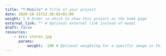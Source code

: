 ```yaml
---
title: "T-Mobile" # Title of your project
date: 2020-10-31T12:38:02+01:00
weight: 1 # Order in which to show this project on the home page
external_link: "" # Optional external link instead of modal
draft: false
resources:
    - src: stores.jpg
      params:
          weight: -100 # Optional weighting for a specific image in this project folder
---
```

